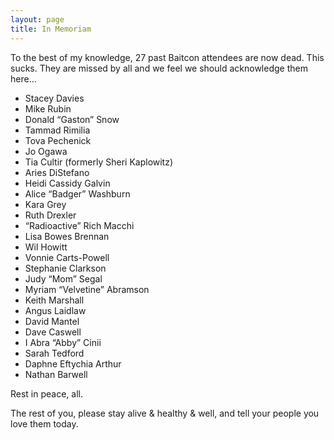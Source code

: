 ```yaml
---
layout: page
title: In Memoriam
---
```

To the best of my knowledge, 27 past Baitcon attendees are now dead. This sucks. They are missed by all and we feel we should acknowledge them here…
- Stacey Davies
- Mike Rubin
- Donald “Gaston” Snow
- Tammad Rimilia
- Tova Pechenick
- Jo Ogawa
- Tia Cultir (formerly Sheri Kaplowitz)
- Aries DiStefano
- Heidi Cassidy Galvin
- Alice “Badger” Washburn
- Kara Grey
- Ruth Drexler
- “Radioactive” Rich Macchi
- Lisa Bowes Brennan
- Wil Howitt
- Vonnie Carts-Powell
- Stephanie Clarkson
- Judy “Mom” Segal
- Myriam “Velvetine” Abramson
- Keith Marshall
- Angus Laidlaw
- David Mantel
- Dave Caswell
- I Abra “Abby” Cinii
- Sarah Tedford
- Daphne Eftychia Arthur
- Nathan Barwell

Rest in peace, all.

The rest of you, please stay alive & healthy & well, and tell your people you love them today.
